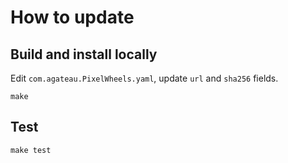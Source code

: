 # How to update

## Build and install locally

Edit `com.agateau.PixelWheels.yaml`, update `url` and `sha256` fields.

```
make
```

## Test

```
make test
```
